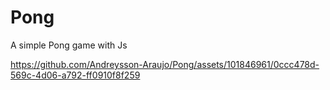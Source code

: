 # Pong
A simple Pong game with Js



https://github.com/Andreysson-Araujo/Pong/assets/101846961/0ccc478d-569c-4d06-a792-ff0910f8f259

